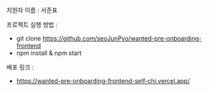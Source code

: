 지원자 이름 : 서준표

프로젝트 실행 방법 : 
- git clone https://github.com/seoJunPyo/wanted-pre-onboarding-frontend
- npm install & npm start

배포 링크 :
- https://wanted-pre-onboarding-frontend-self-chi.vercel.app/